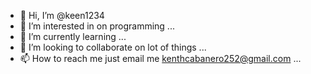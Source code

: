 - 👋 Hi, I’m @keen1234
- 👀 I’m interested in on programming ...
- 🌱 I’m currently learning ...
- 💞️ I’m looking to collaborate on lot of things ...
- 📫 How to reach me just email me kenthcabanero252@gmail.com ...

<!---
keen1234/keen1234 is a ✨ special ✨ repository because its `README.md` (this file) appears on your GitHub profile.
You can click the Preview link to take a look at your changes.
--->
